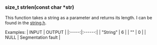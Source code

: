 ### size_t strlen(const char *str)
This function takes a string as a parameter and returns its length. I can be found in the [string.h](https://www.tutorialspoint.com/c_standard_library/string_h.htm).

Examples:
  | INPUT | OUTPUT |
  |:-----:|:------:|
  | "String" | 6 |
  | "" | 0 |
  | NULL | Segmentation fault |

